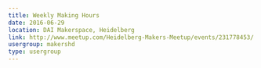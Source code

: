 ```yaml
---
title: Weekly Making Hours
date: 2016-06-29
location: DAI Makerspace, Heidelberg
link: http://www.meetup.com/Heidelberg-Makers-Meetup/events/231778453/
usergroup: makershd
type: usergroup
---
```

